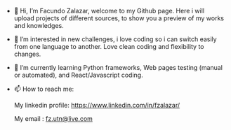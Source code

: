 - 👋 Hi, I’m Facundo Zalazar, welcome to my Github page.
Here i will upload projects of different sources, to show you a preview of my works and knowledges.

- 👀 I’m interested in new challenges, i love coding so i can switch easily from one language to another. Love clean coding and flexibility to changes.

- 🌱 I’m currently learning Python frameworks, Web pages testing (manual or automated), and React/Javascript coding.

- 📫 How to reach me: 

  My linkedin profile: https://www.linkedin.com/in/fzalazar/

  My email : fz.utn@live.com

<!---
facundo-zalazar/facundo-zalazar is a ✨ special ✨ repository because its `README.md` (this file) appears on your GitHub profile.
You can click the Preview link to take a look at your changes.
--->
